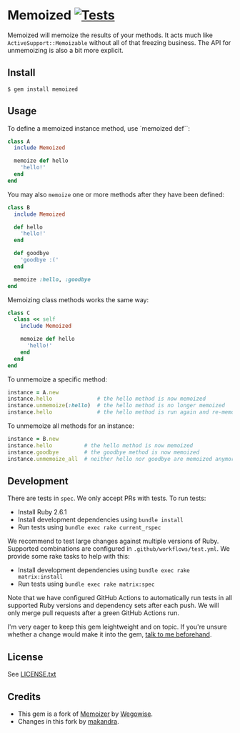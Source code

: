 # Memoized [![Tests](https://github.com/makandra/memoized/workflows/Tests/badge.svg)](https://github.com/makandra/memoized/actions)

Memoized will memoize the results of your methods. It acts much like
`ActiveSupport::Memoizable` without all of that freezing business. The API for
unmemoizing is also a bit more explicit.

## Install

```
$ gem install memoized
```

## Usage

To define a memoized instance method, use `memoized def``:

```ruby
class A
  include Memoized

  memoize def hello
    'hello!'
  end
end
```

You may also `memoize` one or more methods after they have been defined:

```ruby
class B
  include Memoized

  def hello
    'hello!'
  end

  def goodbye
    'goodbye :('
  end

  memoize :hello, :goodbye
end
```

Memoizing class methods works the same way:

```ruby
class C
  class << self
    include Memoized

    memoize def hello
      'hello!'
    end
  end
end
```


To unmemoize a specific method:

```ruby
instance = A.new
instance.hello              # the hello method is now memoized
instance.unmemoize(:hello)  # the hello method is no longer memoized
instance.hello              # the hello method is run again and re-memoized
```


To unmemoize all methods for an instance:

```ruby
instance = B.new
instance.hello          # the hello method is now memoized
instance.goodbye        # the goodbye method is now memoized
instance.unmemoize_all  # neither hello nor goodbye are memoized anymore
```

## Development

There are tests in `spec`. We only accept PRs with tests. To run tests:

- Install Ruby 2.6.1
- Install development dependencies using `bundle install`
- Run tests using `bundle exec rake current_rspec`

We recommend to test large changes against multiple versions of Ruby. Supported combinations are configured in `.github/workflows/test.yml`. We provide some rake tasks to help with this:

- Install development dependencies using `bundle exec rake matrix:install`
- Run tests using `bundle exec rake matrix:spec`

Note that we have configured GitHub Actions to automatically run tests in all supported Ruby versions and dependency sets after each push. We will only merge pull requests after a green GitHub Actions run.

I'm very eager to keep this gem leightweight and on topic. If you're unsure whether a change would make it into the gem, [talk to me beforehand](mailto:henning.koch@makandra.de).

## License

See [LICENSE.txt](https://github.com/makandra/memoized/blob/master/LICENSE.txt)


## Credits

- This gem is a fork of [Memoizer](https://github.com/wegowise/memoizer) by [Wegowise](https://www.wegowise.com/).
- Changes in this fork by [makandra](https://makandra.com).
